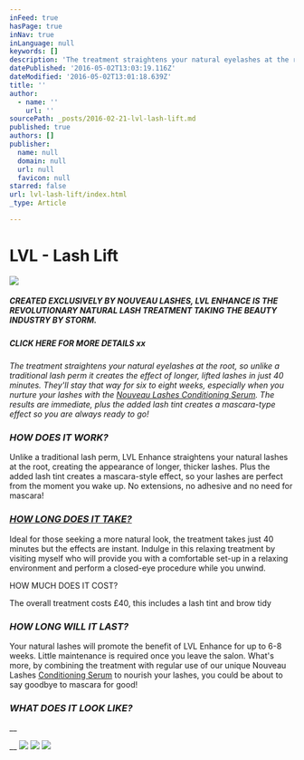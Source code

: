 ```yaml
---
inFeed: true
hasPage: true
inNav: true
inLanguage: null
keywords: []
description: 'The treatment straightens your natural eyelashes at the root, so unlike a traditional lash perm it creates the effect of longer, lifted lashes in just 40 minutes. They’ll stay that way for six to eight weeks, especially when you nurture your lashes with the Nouveau Lashes Conditioning Serum. The results are immediate, plus the added lash tint creates a mascara-type effect so you are always ready to go!'
datePublished: '2016-05-02T13:03:19.116Z'
dateModified: '2016-05-02T13:01:18.639Z'
title: ''
author:
  - name: ''
    url: ''
sourcePath: _posts/2016-02-21-lvl-lash-lift.md
published: true
authors: []
publisher:
  name: null
  domain: null
  url: null
  favicon: null
starred: false
url: lvl-lash-lift/index.html
_type: Article

---
```

# LVL - Lash Lift
![](https://s3-us-west-2.amazonaws.com/the-grid-img/p/d09414aad8b7303bb39e11329ba65a825bf4d827.jpg)

##### CREATED EXCLUSIVELY BY NOUVEAU LASHES, LVL ENHANCE IS THE REVOLUTIONARY NATURAL LASH TREATMENT TAKING THE BEAUTY INDUSTRY BY STORM. 

##### CLICK HERE FOR MORE DETAILS xx

_The treatment straightens your natural eyelashes at the root, so unlike a traditional lash perm it creates the effect of longer, lifted lashes in just 40 minutes. They'll stay that way for six to eight weeks, especially when you nurture your lashes with the [Nouveau Lashes Conditioning Serum][0]. The results are immediate, plus the added lash tint creates a mascara-type effect so you are always ready to go!_

### _HOW DOES IT WORK?_

Unlike a traditional lash perm, LVL Enhance straightens your natural lashes at the root, creating the appearance of longer, thicker lashes. Plus the added lash tint creates a mascara-style effect, so your lashes are perfect from the moment you wake up. No extensions, no adhesive and no need for mascara! 

### _[HOW LONG DOES IT TAKE?][1]_

Ideal for those seeking a more natural look, the treatment takes just 40 minutes but the effects are instant. Indulge in this relaxing treatment by visiting myself who will provide you with a comfortable set-up in a relaxing environment and perform a closed-eye procedure while you unwind.

HOW MUCH DOES IT COST?

The overall treatment costs £40, this includes a lash tint and brow tidy

### _HOW LONG WILL IT LAST?_

Your natural lashes will promote the benefit of LVL Enhance for up to 6-8 weeks. Little maintenance is required once you leave the salon. What's more, by combining the treatment with regular use of our unique Nouveau Lashes [Conditioning Serum][0] to nourish your lashes, you could be about to say goodbye to mascara for good!

### _WHAT DOES IT LOOK LIKE?_

__

__
![](https://s3-us-west-2.amazonaws.com/the-grid-img/p/baae52d447e7d260bfade2bac69689ddeaf8b34e.jpg)
![](https://the-grid-user-content.s3-us-west-2.amazonaws.com/c134dbec-48e9-42f9-bc75-928aa6dfd741.jpg)
![](https://the-grid-user-content.s3-us-west-2.amazonaws.com/54cb4ad4-872d-4cc1-8014-19a3c440dee9.jpg)

[0]: https://nouveaulashes.com/shop/conditioning-serum/
[1]: null